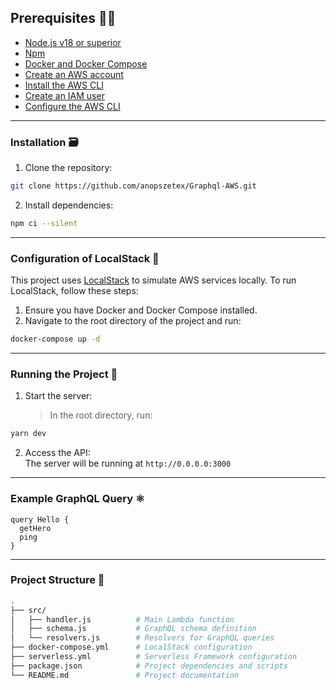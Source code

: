 ## Prerequisites 👨‍💻

- [Node.js v18 or superior](https://nodejs.org/en/download/)
- [Npm](https://docs.npmjs.com/cli/v8/commands/npm-install)
- [Docker and Docker Compose](https://docs.docker.com/compose/install/)
- [Create an AWS account](https://aws.amazon.com/free)
- [Install the AWS CLI](https://docs.aws.amazon.com/cli/latest/userguide/getting-started-install.html)
- [Create an IAM user](https://docs.aws.amazon.com/cli/latest/userguide/cli-chap-configure.html#cli-configure-quickstart-creds-create)
- [Configure the AWS CLI](https://docs.aws.amazon.com/cli/latest/userguide/cli-chap-configure.html#cli-configure-quickstart-config)

---

### Installation 🗃️

1. Clone the repository:

```bash
git clone https://github.com/anopszetex/Graphql-AWS.git
```

2. Install dependencies:

```bash
npm ci --silent
```

---

### Configuration of LocalStack 🐳

This project uses [LocalStack](https://localstack.cloud/) to simulate AWS services locally. To run LocalStack, follow these steps:

1. Ensure you have Docker and Docker Compose installed.
2. Navigate to the root directory of the project and run:

```bash
docker-compose up -d
```

---

### Running the Project 🚀

1. Start the server:
   > In the root directory, run:

```bash
yarn dev
```

2. Access the API:<br>
   The server will be running at `http://0.0.0.0:3000`

---

### Example GraphQL Query ⚛️

```gql
query Hello {
  getHero
  ping
}
```

---

### Project Structure 🧱

```bash
.
├── src/
│   ├── handler.js          # Main Lambda function
│   ├── schema.js           # GraphQL schema definition
│   └── resolvers.js        # Resolvers for GraphQL queries
├── docker-compose.yml      # LocalStack configuration
├── serverless.yml          # Serverless Framework configuration
├── package.json            # Project dependencies and scripts
└── README.md               # Project documentation
```
